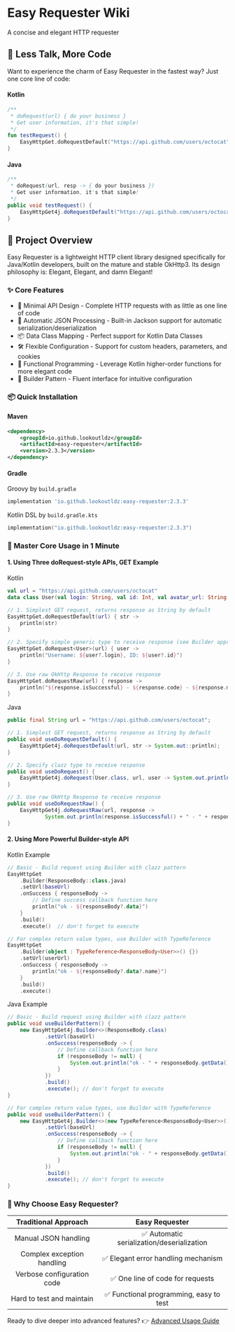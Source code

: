 # Easy Requester Wiki

A concise and elegant HTTP requester

## 🚀 Less Talk, More Code

Want to experience the charm of Easy Requester in the fastest way? Just one core line of code:
#### Kotlin

```kotlin
/**
 * doRequest(url) { do your business } 
 * Get user information, it's that simple!
 */
fun testRequest() {
    EasyHttpGet.doRequestDefault("https://api.github.com/users/octocat") { println("User info: $it") }
}
```
#### Java
```java
/**
 * doRequest(url, resp -> { do your business })
 * Get user information, it's that simple!
 */
public void testRequest() {
    EasyHttpGet4j.doRequestDefault("https://api.github.com/users/octocat", str -> System.out.println("User info: " + str));
}
```

## 📖 Project Overview
Easy Requester is a lightweight HTTP client library designed specifically for Java/Kotlin developers, built on the mature and stable OkHttp3.
Its design philosophy is: Elegant, Elegant, and damn Elegant!

### ✨ Core Features
- 🎯 Minimal API Design - Complete HTTP requests with as little as one line of code
- 🔄 Automatic JSON Processing - Built-in Jackson support for automatic serialization/deserialization
- 📦 Data Class Mapping - Perfect support for Kotlin Data Classes
- 🛠️ Flexible Configuration - Support for custom headers, parameters, and cookies
- 🎨 Functional Programming - Leverage Kotlin higher-order functions for more elegant code
- 🔧 Builder Pattern - Fluent interface for intuitive configuration

### 📦 Quick Installation 

#### Maven

``` xml
<dependency>
    <groupId>io.github.lookoutldz</groupId>
    <artifactId>easy-requester</artifactId>
    <version>2.3.3</version>
</dependency>
```

#### Gradle
Groovy by ``build.gradle``
```groovy
implementation 'io.github.lookoutldz:easy-requester:2.3.3'
```
Kotlin DSL by ``build.gradle.kts``
```kotlin
implementation("io.github.lookoutldz:easy-requester:2.3.3")
```

### 🎯 Master Core Usage in 1 Minute
#### 1. Using Three doRequest-style APIs, GET Example

Kotlin
```kotlin
val url = "https://api.github.com/users/octocat"
data class User(val login: String, val id: Int, val avatar_url: String)

// 1. Simplest GET request, returns response as String by default
EasyHttpGet.doRequestDefault(url) { str ->
    println(str)
}

// 2. Specify simple generic type to receive response (see Builder approach for complex types)
EasyHttpGet.doRequest<User>(url) { user ->
    println("Username: ${user?.login}, ID: ${user?.id}")
}

// 3. Use raw OkHttp Response to receive response
EasyHttpGet.doRequestRaw(url) { response ->
    println("${response.isSuccessful} - ${response.code} - ${response.message}")
}
```

Java
```java
public final String url = "https://api.github.com/users/octocat";

// 1. Simplest GET request, returns response as String by default
public void useDoRequestDefault() {
    EasyHttpGet4j.doRequestDefault(url, str -> System.out::println);
}

// 2. Specify clazz type to receive response
public void useDoRequest() {
    EasyHttpGet4j.doRequest(User.class, url, user -> System.out.println(user.id));
}

// 3. Use raw OkHttp Response to receive response
public void useDoRequestRaw() {
    EasyHttpGet4j.doRequestRaw(url, response -> 
            System.out.println(response.isSuccessful() + " - " + response.code() + " - " + response.message()));
}
```
#### 2. Using More Powerful Builder-style API
Kotlin Example
```kotlin
// Basic - Build request using Builder with clazz pattern
EasyHttpGet
    .Builder(ResponseBody::class.java)
    .setUrl(baseUrl)
    .onSuccess { responseBody ->
        // Define success callback function here
        println("ok - ${responseBody?.data}")
    }
    .build()
    .execute()  // don't forget to execute

// For complex return value types, use Builder with TypeReference
EasyHttpGet
    .Builder(object : TypeReference<ResponseBody<User>>() {})
    .setUrl(userUrl)
    .onSuccess { responseBody ->
        println("ok - ${responseBody?.data?.name}")
    }
    .build()
    .execute()
```

Java Example
```java
// Basic - Build request using Builder with clazz pattern
public void useBuilderPattern() {
    new EasyHttpGet4j.Builder<>(ResponseBody.class)
            .setUrl(baseUrl)
            .onSuccess(responseBody -> {
                // Define callback function here
                if (responseBody != null) {
                    System.out.println("ok - " + responseBody.getData());
                }
            })
            .build()
            .execute(); // don't forget to execute
}

// For complex return value types, use Builder with TypeReference
public void useBuilderPattern() {
    new EasyHttpGet4j.Builder<>(new TypeReference<ResponseBody<User>>() {})
            .setUrl(baseUrl)
            .onSuccess(responseBody -> {
                // Define callback function here
                if (responseBody != null) {
                    System.out.println("ok - " + responseBody.getData());
                }
            })
            .build()
            .execute(); // don't forget to execute
}
```

### 🌟 Why Choose Easy Requester?

| Traditional Approach | Easy Requester |
|:-------------------:|:--------------:|
| Manual JSON handling | ✅ Automatic serialization/deserialization |
| Complex exception handling | ✅ Elegant error handling mechanism |
| Verbose configuration code | ✅ One line of code for requests |
| Hard to test and maintain | ✅ Functional programming, easy to test |

Ready to dive deeper into advanced features? 👉 [Advanced Usage Guide](Advance_EN.md)
